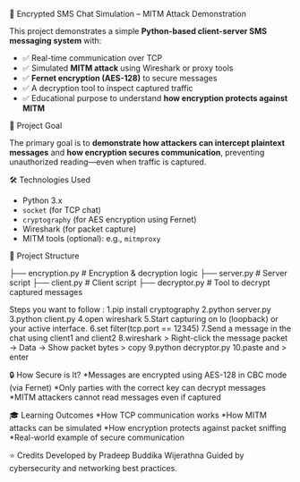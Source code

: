 
 🔐 Encrypted SMS Chat Simulation – MITM Attack Demonstration

This project demonstrates a simple **Python-based client-server SMS messaging system** with:

- ✅ Real-time communication over TCP
- ✅ Simulated **MITM attack** using Wireshark or proxy tools
- ✅ **Fernet encryption (AES-128)** to secure messages
- ✅ A decryption tool to inspect captured traffic
- ✅ Educational purpose to understand **how encryption protects against MITM**


🧠 Project Goal

The primary goal is to **demonstrate how attackers can intercept plaintext messages** and **how encryption secures communication**, preventing unauthorized reading—even when traffic is captured.

 🛠️ Technologies Used

- Python 3.x
- `socket` (for TCP chat)
- `cryptography` (for AES encryption using Fernet)
- Wireshark (for packet capture)
- MITM tools (optional): e.g., `mitmproxy`
  
 📁 Project Structure

├── encryption.py # Encryption & decryption logic
├── server.py # Server script
├── client.py # Client script
├── decryptor.py # Tool to decrypt captured messages

Steps you want to follow :
 1.pip install cryptography
 2.python server.py
 3.python client.py
 4.open wireshark
 5.Start capturing on lo (loopback) or your active interface.
 6.set filter(tcp.port == 12345)
 7.Send a message in the chat using client1 and client2
 8.wireshark > Right-click the message packet → Data → Show packet bytes > copy
 9.python decryptor.py
10.paste and > enter

🔒 How Secure is It?
*Messages are encrypted using AES-128 in CBC mode (via Fernet)
*Only parties with the correct key can decrypt messages
*MITM attackers cannot read messages even if captured

🎓 Learning Outcomes
*How TCP communication works
*How MITM attacks can be simulated
*How encryption protects against packet sniffing
*Real-world example of secure communication

⭐ Credits
Developed by Pradeep Buddika Wijerathna
Guided by cybersecurity and networking best practices.



